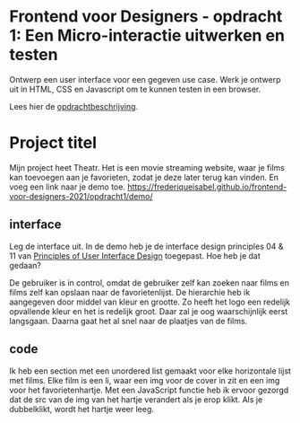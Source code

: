 # Frontend voor Designers - opdracht 1: Een Micro-interactie uitwerken en testen

Ontwerp een user interface voor een gegeven use case. Werk je ontwerp uit in HTML, CSS en Javascript om te kunnen testen in een browser.

Lees hier de [opdrachtbeschrijving](./opdrachtbeschrijving.md).


# Project titel
Mijn project heet Theatr. Het is een movie streaming website, waar je films kan toevoegen aan je favorieten, zodat je deze later terug kan vinden.
En voeg een link naar je demo toe.
https://frederiqueisabel.github.io/frontend-voor-designers-2021/opdracht1/demo/

## interface
Leg de interface uit. In de demo heb je de interface design principles 04 & 11 van [Principles of User Interface Design](http://bokardo.com/principles-of-user-interface-design/) toegepast. Hoe heb je dat gedaan?

De gebruiker is in control, omdat de gebruiker zelf kan zoeken naar films en films zelf kan opslaan naar de favorietenlijst.
De hierarchie heb ik aangegeven door middel van kleur en grootte. Zo heeft het logo een redelijk opvallende kleur en het is redelijk groot. Daar zal je oog waarschijnlijk eerst langsgaan. Daarna gaat het al snel naar de plaatjes van de films.

## code
Ik heb een section met een unordered list gemaakt voor elke horizontale lijst met films. Elke film is een li, waar een img voor de cover in zit en een img voor het favorietenhartje. Met een JavaScript functie heb ik ervoor gezorgd dat de src van de img van het hartje verandert als je erop klikt. Als je dubbelklikt, wordt het hartje weer leeg.
